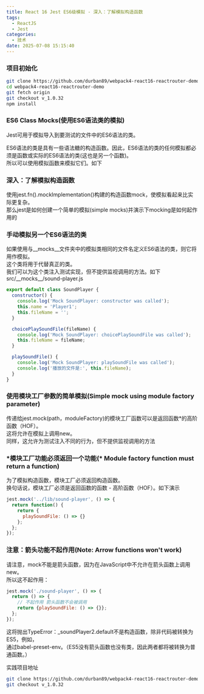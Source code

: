 ```yaml
---
title: React 16 Jest ES6级模拟 - 深入：了解模拟构造函数
tags:
  - ReactJS
  - Jest
categories:
  - 技术
date: 2025-07-08 15:15:40
---
```


### **项目初始化**

```bash
git clone https://github.com/durban89/webpack4-react16-reactrouter-demo.git 
cd webpack4-react16-reactrouter-demo
git fetch origin
git checkout v_1.0.32
npm install
```

### **ES6 Class Mocks(使用ES6语法类的模拟)**

Jest可用于模拟导入到要测试的文件中的ES6语法的类。

ES6语法的类是具有一些语法糖的构造函数。因此，ES6语法的类的任何模拟都必须是函数或实际的ES6语法的类(这也是另一个函数)。  
所以可以使用模拟函数来模拟它们。如下

### **深入：了解模拟构造函数**

使用jest.fn().mockImplementation()构建的构造函数mock，使模拟看起来比实际更复杂。  
那么jest是如何创建一个简单的模拟(simple mocks)并演示下mocking是如何起作用的

### **手动模拟另一个ES6语法的类**

如果使用与\_\_mocks\_\_文件夹中的模拟类相同的文件名定义ES6语法的类，则它将用作模拟。  
这个类将用于代替真正的类。  
我们可以为这个类注入测试实现，但不提供监视调用的方法。如下  
src/\_\_mocks\_\_/sound-player.js

```js
export default class SoundPlayer {
  constructor() {
    console.log('Mock SoundPlayer: constructor was called');
    this.name = 'Player1';
    this.fileName = '';
  }

  choicePlaySoundFile(fileName) {
    console.log('Mock SoundPlayer: choicePlaySoundFile was called');
    this.fileName = fileName;
  }

  playSoundFile() {
    console.log('Mock SoundPlayer: playSoundFile was called');
    console.log('播放的文件是:', this.fileName);
  }
}
```

### **使用模块工厂参数的简单模拟(Simple mock using module factory parameter)**

传递给jest.mock(path，moduleFactory)的模块工厂函数可以是返回函数\*的高阶函数（HOF）。  
这将允许在模拟上调用new。  
同样，这允许为测试注入不同的行为，但不提供监视调用的方法

### **\*模块工厂功能必须返回一个功能(\* Module factory function must return a function)**

为了模拟构造函数，模块工厂必须返回构造函数。  
换句话说，模块工厂必须是返回函数的函数 - 高阶函数（HOF）。如下演示

```js
jest.mock('../lib/sound-player', () => {
  return function() {
    return {
      playSoundFile: () => {}
    };
  };
});
```

### **注意：箭头功能不起作用(Note: Arrow functions won't work)**

请注意，mock不能是箭头函数，因为在JavaScript中不允许在箭头函数上调用new。  
所以这不起作用：

```js
jest.mock('./sound-player', () => {
  return () => {
    // 不起作用 箭头函数不会被调用
    return {playSoundFile: () => {}};
  };
});
```

这将抛出TypeError：\_soundPlayer2.default不是构造函数，除非代码被转换为ES5，例如，  
通过babel-preset-env。（ES5没有箭头函数也没有类，因此两者都将被转换为普通函数。）

实践项目地址

```bash
git clone https://github.com/durban89/webpack4-react16-reactrouter-demo.git
git checkout v_1.0.32
```
